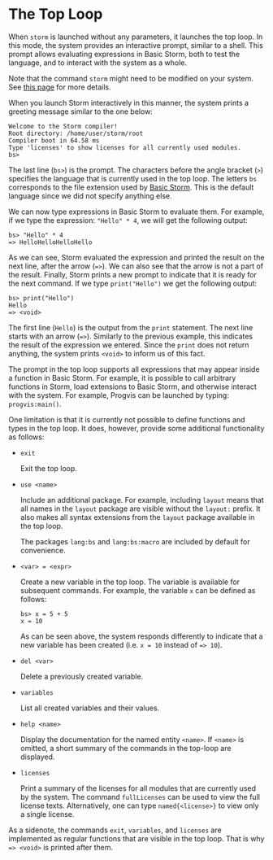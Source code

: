 The Top Loop
============

When `storm` is launched without any parameters, it launches the top loop. In this mode, the system
provides an interactive prompt, similar to a shell. This prompt allows evaluating expressions in
Basic Storm, both to test the language, and to interact with the system as a whole.

Note that the command `storm` might need to be modified on your system. See [this
page](md:In_the_Terminal) for more details.


When you launch Storm interactively in this manner, the system prints a greeting message similar to
the one below:

```
Welcome to the Storm compiler!
Root directory: /home/user/storm/root
Compiler boot in 64.58 ms
Type 'licenses' to show licenses for all currently used modules.
bs>
```

The last line (`bs>`) is the prompt. The characters before the angle bracket (`>`) specifies the
language that is currently used in the top loop. The letters `bs` corresponds to the file extension
used by [Basic Storm](md:/Language_Reference/Basic_Storm). This is the default language since we did
not specify anything else.

We can now type expressions in Basic Storm to evaluate them. For example, if we type the expression:
`"Hello" * 4`, we will get the following output:

```
bs> "Hello" * 4
=> HelloHelloHelloHello
```

As we can see, Storm evaluated the expression and printed the result on the next line, after the
arrow (`=>`). We can also see that the arrow is not a part of the result. Finally, Storm prints a
new prompt to indicate that it is ready for the next command. If we type `print("Hello")` we get the
following output:

```
bs> print("Hello")
Hello
=> <void>
```

The first line (`Hello`) is the output from the `print` statement. The next line starts with an
arrow (`=>`). Similarly to the previous example, this indicates the result of the expression we
entered. Since the `print` does not return anything, the system prints `<void>` to inform us of this
fact.

The prompt in the top loop supports all expressions that may appear inside a function in Basic
Storm. For example, it is possible to call arbitrary functions in Storm, load extensions to Basic
Storm, and otherwise interact with the system. For example, Progvis can be launched by typing:
`progvis:main()`.

One limitation is that it is currently not possible to define functions and types in the top loop.
It does, however, provide some additional functionality as follows:

- `exit`

  Exit the top loop.

- `use <name>`

  Include an additional package. For example, including `layout` means that all names in the
  `layout` package are visible without the `layout:` prefix. It also makes all syntax extensions
  from the `layout` package available in the top loop.

  The packages `lang:bs` and `lang:bs:macro` are included by default for convenience.

- `<var> = <expr>`

  Create a new variable in the top loop. The variable is available for subsequent commands. For
  example, the variable `x` can be defined as follows:

  ```
  bs> x = 5 + 5
  x = 10
  ```

  As can be seen above, the system responds differently to indicate that a new variable has been
  created (i.e. `x = 10` instead of `=> 10`).

- `del <var>`

  Delete a previously created variable.

- `variables`

  List all created variables and their values.

- `help <name>`

  Display the documentation for the named entity `<name>`. If `<name>` is omitted, a short summary
  of the commands in the top-loop are displayed.

- `licenses`

  Print a summary of the licenses for all modules that are currently used by the system. The command
  `fullLicenses` can be used to view the full license texts. Alternatively, one can type
  `named{<license>}` to view only a single license.

As a sidenote, the commands `exit`, `variables`, and `licenses` are implemented as regular functions
that are visible in the top loop. That is why `=> <void>` is printed after them.
